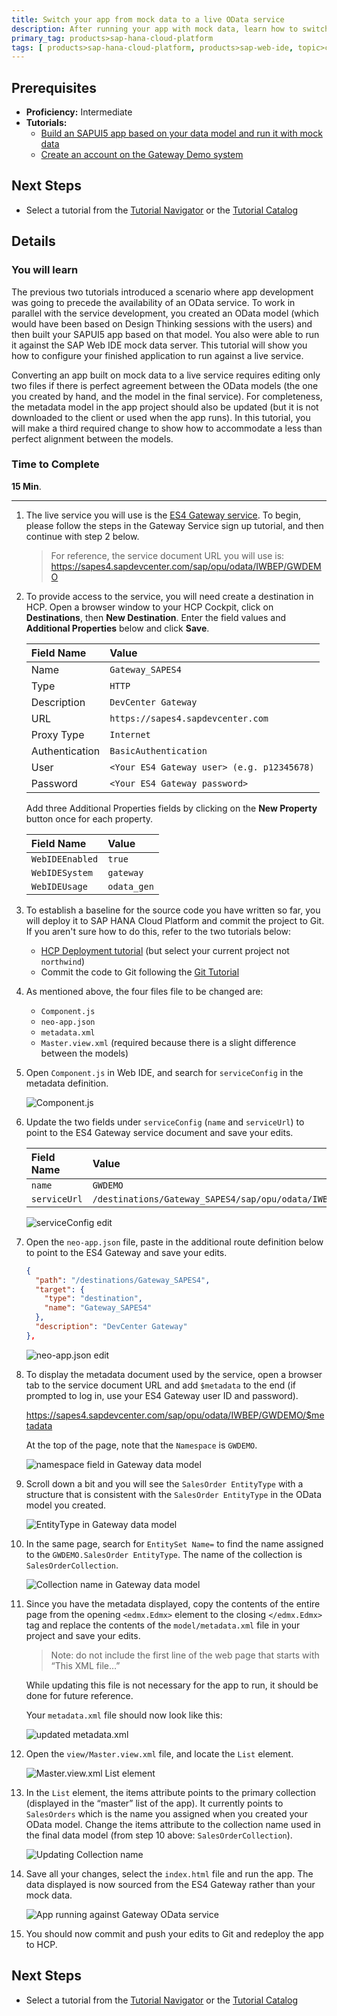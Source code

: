 ```yaml
---
title: Switch your app from mock data to a live OData service
description: After running your app with mock data, learn how to switch it to a live OData service
primary_tag: products>sap-hana-cloud-platform
tags: [ products>sap-hana-cloud-platform, products>sap-web-ide, topic>cloud, topic>html5, topic>mobile, topic>odata, topic>sapui5, products>sap-gateway, tutorial>intermediate ]
---
```


## Prerequisites  
 - **Proficiency:** Intermediate
 - **Tutorials:**
   - [Build an SAPUI5 app based on your data model and run it with mock data](http://go.sap.com/developer/tutorials/hcp-webide-build-app-mock-data.html)
   - [Create an account on the Gateway Demo system](http://go.sap.com/developer/tutorials/gateway-demo-signup.html)

## Next Steps
 - Select a tutorial from the [Tutorial Navigator](http://go.sap.com/developer/tutorial-navigator.html) or the [Tutorial Catalog](http://go.sap.com/developer/tutorials.html)

## Details

### You will learn  

The previous two tutorials introduced a scenario where app development was going to precede the availability of an OData service. To work in parallel with the service development, you created an OData model (which would have been based on Design Thinking sessions with the users) and then built your SAPUI5 app based on that model. You also were able to run it against the SAP Web IDE mock data server. This tutorial will show you how to configure your finished application to run against a live service.

Converting an app built on mock data to a live service requires editing only two files if there is perfect agreement between the OData models (the one you created by hand, and the model in the final service). For completeness, the metadata model in the app project should also be updated (but it is not downloaded to the client or used when the app runs). In this tutorial, you will make a third required change to show how to accommodate a less than perfect alignment between the models.

### Time to Complete

**15 Min**.

---

1. The live service you will use is the [ES4 Gateway service](https://sapes4.sapdevcenter.com/). To begin, please follow the steps in the Gateway Service sign up tutorial, and then continue with step 2 below.

    > For reference, the service document URL you will use is: <https://sapes4.sapdevcenter.com/sap/opu/odata/IWBEP/GWDEMO>


2. To provide access to the service, you will need create a destination in HCP. Open a browser window to your HCP Cockpit, click on **Destinations**, then **New Destination**. Enter the field values and **Additional Properties** below and click **Save**.

    Field Name     | Value
    :------------- | :-------------
    Name           | `Gateway_SAPES4`
    Type           | `HTTP`
    Description    | `DevCenter Gateway`
    URL            | `https://sapes4.sapdevcenter.com`
    Proxy Type     | `Internet`
    Authentication | `BasicAuthentication`
    User           | `<Your ES4 Gateway user> (e.g. p12345678)`
    Password       | `<Your ES4 Gateway password>`

    Add three Additional Properties fields by clicking on the **New Property** button once for each property.


    Field Name       | Value
    :--------------- | :-------------
    `WebIDEEnabled`  | `true`
    `WebIDESystem`   | `gateway`
    `WebIDEUsage`    | `odata_gen`


3. To establish a baseline for the source code you have written so far, you will deploy it to SAP HANA Cloud Platform and commit the project to Git. If you aren't sure how to do this, refer to the two tutorials below:

    - [HCP Deployment tutorial](http://go.sap.com/developer/tutorials/hcp-deploy-mobile-web-app.html) (but select your current project not `northwind`)
    - Commit the code to Git following the [Git Tutorial](http://go.sap.com/developer/tutorials/hcp-webide-commit-git.html)


4. As mentioned above, the four files file to be changed are:

    - `Component.js`
    - `neo-app.json`
    - `metadata.xml`
    - `Master.view.xml` (required because there is a slight difference between the models)

5. Open `Component.js` in Web IDE, and search for `serviceConfig` in the metadata definition.

    ![Component.js](https://raw.githubusercontent.com/SAPDocuments/Tutorials/master/tutorials/hcp-webide-switch-live-odata/m104_3_5.png)

6. Update the two fields under `serviceConfig` (`name` and `serviceUrl`) to point to the ES4 Gateway service document and save your edits.

    Field Name       | Value
    :--------------- | :-------------
    `name`           | `GWDEMO`
    `serviceUrl`     | `/destinations/Gateway_SAPES4/sap/opu/odata/IWBEP/GWDEMO`

    ![serviceConfig edit](https://raw.githubusercontent.com/SAPDocuments/Tutorials/master/tutorials/hcp-webide-switch-live-odata/m104_3_6.png)

7. Open the `neo-app.json` file, paste in the additional route definition below to point to the ES4 Gateway and save your edits.

    ```json
   {
      "path": "/destinations/Gateway_SAPES4",
      "target": {
        "type": "destination",
        "name": "Gateway_SAPES4"
      },
      "description": "DevCenter Gateway"
    },
    ```
    ![neo-app.json edit](https://raw.githubusercontent.com/SAPDocuments/Tutorials/master/tutorials/hcp-webide-switch-live-odata/m104_3_7.png)


8. To display the metadata document used by the service, open a browser tab to the service document URL and add `$metadata` to the end (if prompted to log in, use your ES4 Gateway user ID and password).

    <https://sapes4.sapdevcenter.com/sap/opu/odata/IWBEP/GWDEMO/$metadata>

    At the top of the page, note that the `Namespace` is `GWDEMO`.

    ![namespace field in Gateway data model](https://raw.githubusercontent.com/SAPDocuments/Tutorials/master/tutorials/hcp-webide-switch-live-odata/m104_3_8.png)

9. Scroll down a bit and you will see the `SalesOrder EntityType` with a structure that is consistent with the `SalesOrder EntityType` in the OData model you created.

    ![EntityType in Gateway data model](https://raw.githubusercontent.com/SAPDocuments/Tutorials/master/tutorials/hcp-webide-switch-live-odata/m104_3_9.png)


10. In the same page, search for `EntitySet Name=` to find the name assigned to the `GWDEMO.SalesOrder EntityType`. The name of the collection is `SalesOrderCollection`.

    ![Collection name in Gateway data model](https://raw.githubusercontent.com/SAPDocuments/Tutorials/master/tutorials/hcp-webide-switch-live-odata/m104_3_10.png)


11. Since you have the metadata displayed, copy the contents of the entire page from the opening `<edmx.Edmx>` element to the closing `</edmx.Edmx>` tag and replace the contents of the `model/metadata.xml` file in your project and save your edits.

    >Note: do not include the first line of the web page that starts with “This XML file…”

    While updating this file is not necessary for the app to run, it should be done for future reference.

    Your `metadata.xml` file should now look like this:

    ![updated metadata.xml](https://raw.githubusercontent.com/SAPDocuments/Tutorials/master/tutorials/hcp-webide-switch-live-odata/m104_3_11.png)


12. Open the `view/Master.view.xml` file, and locate the `List` element.

    ![Master.view.xml List element](https://raw.githubusercontent.com/SAPDocuments/Tutorials/master/tutorials/hcp-webide-switch-live-odata/m104_3_12.png)

13. In the `List` element, the items attribute points to the primary collection (displayed in the “master” list of the app). It currently points to `SalesOrders` which is the name you assigned when you created your OData model. Change the items attribute to the collection name used in the final data model (from step 10 above: `SalesOrderCollection`).

    ![Updating Collection name](https://raw.githubusercontent.com/SAPDocuments/Tutorials/master/tutorials/hcp-webide-switch-live-odata/m104_3_13.png)

14. Save all your changes, select the `index.html` file and run the app. The data displayed is now sourced from the ES4 Gateway rather than your mock data.

    ![App running against Gateway OData service](https://raw.githubusercontent.com/SAPDocuments/Tutorials/master/tutorials/hcp-webide-switch-live-odata/m104_3_14.png)

15. You should now commit and push your edits to Git and redeploy the app to HCP.


## Next Steps
 - Select a tutorial from the [Tutorial Navigator](http://go.sap.com/developer/tutorial-navigator.html) or the [Tutorial Catalog](http://go.sap.com/developer/tutorials.html)
